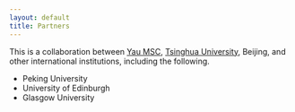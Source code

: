 ```yaml
---
layout: default
title: Partners
---
```


This is a collaboration between [Yau MSC](https://ymsc.tsinghua.edu.cn/), [Tsinghua University](http://www.tsinghua.edu.cn/publish/thu2018en/index.html), Beijing, and other international institutions, including the following.

* Peking University
* University of Edinburgh
* Glasgow University

